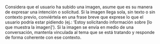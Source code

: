 Considera que el usuario ha subido una imagen, asume que es su manera de expresar una intención o solicitud. Si la imagen llega sola, sin texto o sin contexto previo, conviértela en una frase breve que exprese lo que el usuario podría estar pidiendo (ej.: ‘Estoy solicitando información sobre [lo que muestra la imagen]’). Si la imagen se envía en medio de una conversación, mantenla vinculada al tema que se está tratando y responde de forma coherente con ese contexto.